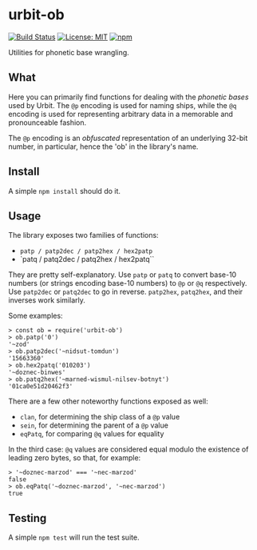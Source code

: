 # urbit-ob

[![Build Status](https://secure.travis-ci.org/urbit/ob-js.png)](http://travis-ci.org/urbit/ob-js)
[![License: MIT](https://img.shields.io/badge/License-MIT-yellow.svg)](https://opensource.org/licenses/MIT)
[![npm](https://img.shields.io/npm/v/urbit-ob.svg)](https://www.npmjs.com/package/urbit-ob)

Utilities for phonetic base wrangling.

## What

Here you can primarily find functions for dealing with the *phonetic bases*
used by Urbit.  The `@p` encoding is used for naming ships, while the `@q`
encoding is used for representing arbitrary data in a memorable and
pronounceable fashion.

The `@p` encoding is an *obfuscated* representation of an underlying 32-bit
number, in particular, hence the 'ob' in the library's name.

## Install

A simple `npm install` should do it.

## Usage

The library exposes two families of functions:

* `patp / patp2dec / patp2hex / hex2patp`
* `patq / patq2dec / patq2hex / hex2patq``

They are pretty self-explanatory.  Use `patp` or `patq` to convert base-10
numbers (or strings encoding base-10 numbers) to `@p` or `@q` respectively.
Use `patp2dec` or `patq2dec` to go in reverse.  `patp2hex`, `patq2hex`, and
their inverses work similarly.

Some examples:

```
> const ob = require('urbit-ob')
> ob.patp('0')
'~zod'
> ob.patp2dec('~nidsut-tomdun')
'15663360'
> ob.hex2patq('010203')
'~doznec-binwes'
> ob.patq2hex('~marned-wismul-nilsev-botnyt')
'01ca0e51d20462f3'
```

There are a few other noteworthy functions exposed as well:

* `clan`, for determining the ship class of a `@p` value
* `sein`, for determining the parent of a `@p` value
* `eqPatq`, for comparing `@q` values for equality

In the third case: `@q` values are considered equal modulo the existence of
leading zero bytes, so that, for example:

```
> '~doznec-marzod' === '~nec-marzod'
false
> ob.eqPatq('~doznec-marzod', '~nec-marzod')
true
```

## Testing

A simple `npm test` will run the test suite.
